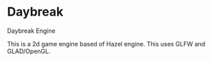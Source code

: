 # Daybreak
Daybreak Engine

This is a 2d game engine based of Hazel engine. This uses GLFW and GLAD/OpenGL.
